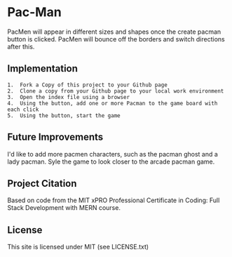 # Pac-Man
PacMen will appear in different sizes and shapes once the create pacman button is clicked. PacMen will bounce off the borders and switch directions after this. 

## Implementation
	1.	Fork a Copy of this project to your Github page
	2.	Clone a copy from your Github page to your local work environment
	3.	Open the index file using a browser
	4.	Using the button, add one or more Pacman to the game board with each click
	5.	Using the button, start the game 
  
## Future Improvements 
  I'd like to add more pacmen characters, such as the pacman ghost and a lady pacman. 
  Syle the game to look closer to the arcade pacman game. 
  
## Project Citation
Based on code from the MIT xPRO Professional Certificate in Coding: Full Stack Development with MERN course.

## License
This site is licensed under MIT (see LICENSE.txt)
